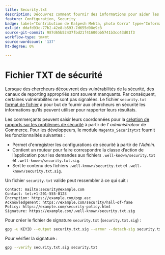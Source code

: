```yaml
---
title: Security.txt
description: Découvrez comment fournir des informations pour aider les chercheurs en sécurité à signaler les vulnérabilités.
feature: Configuration, Security
badge: label="Contribution de Kalpesh Mehta, photo Corra" type="Informative" url="https://solutionpartners.adobe.com/s/directory/detail/corra" tooltip="Kalpesh Mehta"
exl-id: ddafd03c-77b2-42e8-b593-7d655d08e9c3
source-git-commit: 987d65b52437fbd21f41600bb5741b3cc43d01f3
workflow-type: tm+mt
source-wordcount: '137'
ht-degree: 0%

---
```


# Fichier TXT de sécurité

Lorsque des chercheurs découvrent des vulnérabilités de la sécurité, des canaux de reporting appropriés sont souvent manquants. Par conséquent, certaines vulnérabilités ne sont pas signalées. Le fichier `security.txt` [format de fichier](https://datatracker.ietf.org/doc/html/draft-foudil-securitytxt-09) a pour but de fournir aux chercheurs en sécurité les informations qu’ils peuvent utiliser pour rapporter leurs résultats.

Les commerçants peuvent saisir leurs coordonnées pour la [création de rapports sur les problèmes de sécurité](https://experienceleague.adobe.com/fr/docs/commerce-admin/systems/security/security-issue-reporting) à partir de l’ _administrateur_ de Commerce. Pour les développeurs, le module `Magento_Securitytxt` fournit les fonctionnalités suivantes :

- Permet d&#39;enregistrer les configurations de sécurité à partir de l&#39;_Admin_.
- Contient un routeur pour faire correspondre la classe d’action de l’application pour les demandes aux fichiers `.well-known/security.txt` et `.well-known/security.txt.sig`.
- Sert le contenu des fichiers `.well-known/security.txt` et `.well-known/security.txt.sig`.

Un fichier `security.txt` valide peut ressembler à ce qui suit :

```text
Contact: mailto:security@example.com
Contact: tel:+1-201-555-0123
Encryption: https://example.com/pgp.asc
Acknowledgement: https://example.com/security/hall-of-fame
Policy: https://example.com/security-policy.html
Signature: https://example.com/.well-known/security.txt.sig
```

Pour créer le fichier de signature `security.txt` (`security.txt.sig`) :

```bash
gpg -u KEYID --output security.txt.sig --armor --detach-sig security.txt
```

Pour vérifier la signature :

```bash
gpg --verify security.txt.sig security.txt
```
